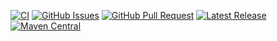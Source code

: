 [![CI](https://github.com/stachu540/ALICE/actions/workflows/ci.yml/badge.svg)](https://github.com/stachu540/ALICE/actions/workflows/ci.yml)
[![GitHub Issues](https://img.shields.io/github/issues-raw/stachu540/ALICE)](https://github.com/stachu540/ALICE/issues)
[![GitHub Pull Request](https://img.shields.io/github/issues-pr-raw/stachu540/ALICE)](https://github.com/stachu540/ALICE/pulls)
[![Latest Release](https://img.shields.io/github/v/tag/stachu540/ALICE)](https://github.com/stachu540/ALICE/releases/latest)
[![Maven Central](https://img.shields.io/maven-central/v/io.aliceplatform/alice-api)](https://search.maven.org/search?q=g:io.aliceplatform)

